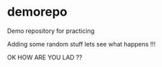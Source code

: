 # demorepo
Demo repository for practicing



Adding some random stuff lets see what happens !!!

OK HOW ARE YOU LAD ??
